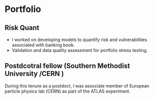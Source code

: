 # Portfolio 

## Risk Quant 
*  I worked on developing models to quantify risk and vulnerabilities associated with banking book.
*  Validation and data quality assessment for portfolio stress testing.

## Postdcotral fellow  (Southern Methodist University /CERN )
During this tenure as a postdoct, I was associate member of European particle physics lab (CERN) as part of the ATLAS experiment. 
